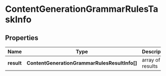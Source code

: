 # ContentGenerationGrammarRulesTaskInfo

## Properties

| Name | Type | Description | Notes |
|------------ | ------------- | ------------- | -------------|
**result** | **ContentGenerationGrammarRulesResultInfo[]** | array of results |[optional]|